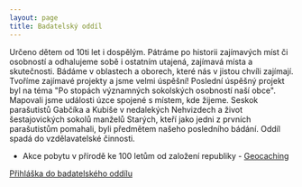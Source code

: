 ```yaml
---
layout: page
title: Badatelský oddíl
---
```


Určeno dětem od 10ti let i dospělým. Pátráme po historii zajímavých míst či osobností a odhalujeme sobě i ostatním utajená, zajímavá místa a skutečnosti. Bádáme v oblastech a oborech, které nás v jistou chvíli zajímají. Tvoříme zajímavé projekty a jsme velmi úspěšní! Poslední úspěšný projekt byl na téma "Po stopách významných sokolských osobností naší obce". Mapovali jsme události úzce spojené s místem, kde žijeme. Seskok parašutistů Gabčíka a Kubiše v nedalekých Nehvizdech a život šestajovických sokolů manželů Starých, kteří jako jedni z prvních parašutistům pomahali, byli předmětem našeho posledního bádání. Oddíl spadá do vzdělavatelské činnosti.

* Akce pobytu v přírodě ke 100 letům od založení republiky - [Geocaching](http://www.sokolsestajovice.cz/userFiles/geocaching.doc)

[Přihláška do badatelského oddílu](http://www.sokolsestajovice.cz/napiste-nam)
